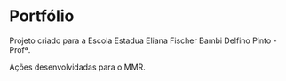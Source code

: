 # Portfólio 

Projeto criado para a Escola Estadua Eliana Fischer Bambi Delfino Pinto - Profª.

Ações desenvolvidadas para o MMR.
